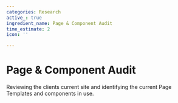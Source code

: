 ```yaml
---
categories: Research
active_: true
ingredient_name: Page & Component Audit
time_estimate: 2
icon: ''

---
```

# **Page & Component Audit**

Reviewing the clients current site and identifying the current Page Templates and components in use.